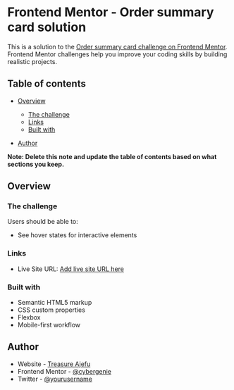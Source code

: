 # Frontend Mentor - Order summary card solution

This is a solution to the [Order summary card challenge on Frontend Mentor](https://www.frontendmentor.io/challenges/order-summary-component-QlPmajDUj). Frontend Mentor challenges help you improve your coding skills by building realistic projects. 

## Table of contents

- [Overview](#overview)
  - [The challenge](#the-challenge)
  - [Links](#links)
  - [Built with](#built-with)

- [Author](#author)

**Note: Delete this note and update the table of contents based on what sections you keep.**

## Overview

### The challenge

Users should be able to:

- See hover states for interactive elements

### Links

- Live Site URL: [Add live site URL here](https://cybergeni.github.io/order-summary-component)

### Built with

- Semantic HTML5 markup
- CSS custom properties
- Flexbox
- Mobile-first workflow


## Author

- Website - [Treasure Ajefu](https://www.your-site.com)
- Frontend Mentor - [@cybergenie](https://www.frontendmentor.io/profile/cybergenie)
- Twitter - [@yourusername](https://www.twitter.com/yourusername)



